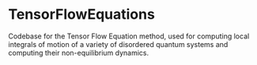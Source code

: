 # TensorFlowEquations

Codebase for the Tensor Flow Equation method, used for computing local integrals of motion of a variety of disordered quantum systems and computing their non-equilibrium dynamics.
